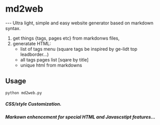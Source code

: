 # md2web
--- Ultra light, simple and easy website generator based on markdown syntax.

1. get things {tags, pages etc} from markdonws files,
2. generatate HTML:
    * list of tags menu (square tags be inspired by ge-lidt top leadborder...)
    * all tags pages list [sqare by title]
    * unique html from markdowns

## Usage
    python md2web.py

##### CSS/style Customization.
##### Markown enhencement for special HTML and Javascstipt features...
